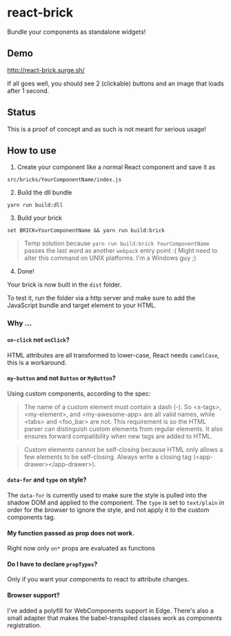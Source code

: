# react-brick

Bundle your components as standalone widgets!

## Demo

http://react-brick.surge.sh/

If all goes well, you should see 2 (clickable) buttons and an image that loads after 1 second.

## Status

This is a proof of concept and as such is not meant for serious usage!

## How to use

1. Create your component like a normal React component and save it as

```
src/bricks/YourComponentName/index.js
```

2. Build the dll bundle

```
yarn run build:dll
```

3. Build your brick

```
set BRICK=YourComponentName && yarn run build:brick
```

> Temp solution because `yarn run build:brick YourComponentName` passes the last word as another `webpack` entry point :( Might need to alter this command on UNIX platforms. I'm a Windows guy ;)

4. Done!

Your brick is now built in the `dist` folder. 

To test it, run the folder via a http server and make sure to add the JavaScript bundle and target element to your HTML.

### Why ...

#### `on-click` not `onClick`?

HTML attributes are all transformed to lower-case, React needs `camelCase`, this is a workaround.

#### `my-button` and not `Button` or `MyButton`?

Using custom components, according to the spec:

> The name of a custom element must contain a dash (-). So &lt;x-tags&gt;, &lt;my-element&gt;, and &lt;my-awesome-app&gt; are all valid names, while &lt;tabs&gt; and &lt;foo_bar&gt; are not. This requirement is so the HTML parser can distinguish custom elements from regular elements. It also ensures forward compatibility when new tags are added to HTML.

> Custom elements cannot be self-closing because HTML only allows a few elements to be self-closing. Always write a closing tag (&lt;app-drawer&gt;&lt;/app-drawer&gt;).

#### `data-for` and `type` on style?

The `data-for` is currently used to make sure the style is pulled into the shadow DOM and applied to the component.
The `type` is set to `text/plain` in order for the browser to ignore the style, and not apply it to the custom components tag.

#### My function passed as prop does not work.

Right now only `on*` props are evaluated as functions

#### Do I have to declare `propTypes`?

Only if you want your components to react to attribute changes.

#### Browser support?

I've added a polyfill for WebComponents support in Edge. There's also a small adapter that makes the babel-transpiled classes work as components registration.